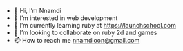 - 👋 Hi, I’m Nnamdi
- 👀 I’m interested in web development
- 🌱 I’m currently learning ruby at https://launchschool.com
- 💞️ I’m looking to collaborate on ruby 2d and games
- 📫 How to reach me nnamdioon@gmail.com

<!---
namdoiz/namdoiz is a ✨ special ✨ repository because its `README.md` (this file) appears on your GitHub profile.
You can click the Preview link to take a look at your changes.
--->
